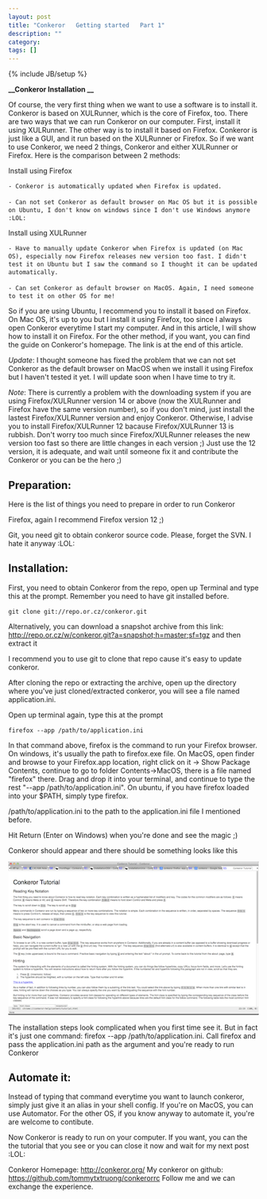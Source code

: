 ```yaml
---
layout: post
title: "Conkeror   Getting started   Part 1"
description: ""
category: 
tags: []
---
```

{% include JB/setup %}

**__Conkeror Installation __**

Of course, the very first thing when we want to use a software is to install it. Conkeror is based on XULRunner, which is the core of Firefox, too. There are two ways that we can run Conkeror on our computer. First, install it using XULRunner. The other way is to install it based on Firefox. Conkeror is just like a GUI, and it run based on the XULRunner or Firefox. So if we want to use Conkeror, we need 2 things, Conkeror and either XULRunner or Firefox. Here is the comparison between 2 methods:

Install using Firefox

    - Conkeror is automatically updated when Firefox is updated.

    - Can not set Conkeror as default browser on Mac OS but it is possible on Ubuntu, I don't know on windows since I don't use Windows anymore :LOL:

Install using XULRunner

    - Have to manually update Conkeror when Firefox is updated (on Mac OS), especially now Firefox releases new version too fast. I didn't test it on Ubuntu but I saw the command so I thought it can be updated automatically.

    - Can set Conkeror as default browser on MacOS. Again, I need someone to test it on other OS for me!

 

So if you are using Ubuntu, I recommend you to install it based on Firefox. On Mac OS, it's up to you but I install it using Firefox, too since I always open Conkeror everytime I start my computer. And in this article, I will show how to install it on Firefox. For the other method, if you want, you can find the guide on Conkeror's homepage. The link is at the end of this article.

 

*Update*: I thought someone has fixed the problem that we can not set Conkeror as the default browser on MacOS when we install it using Firefox but I haven't tested it yet. I will update soon when I have time to try it.

 

*Note*: There is currently a problem with the downloading system if you are using Firefox/XULRunner version 14 or above (now the XULRunner and Firefox have the same version number), so if you don't mind, just install the lastest Firefox/XULRunner version and enjoy Conkeror. Otherwise, I advise you to install Firefox/XULRunner 12 bacause Firefox/XULRunner 13 is rubbish. Don't worry too much since Firefox/XULRunner releases the new version too fast so there are little changes in each version ;) Just use the 12 version, it is adequate, and wait until someone fix it and contribute the Conkeror or you can be the hero ;)

 

## Preparation:  

Here is the list of things you need to prepare in order to run Conkeror

Firefox, again I recommend Firefox version 12 ;)

Git, you need git to obtain conkeror source code. Please, forget the SVN. I hate it anyway :LOL:

 

## Installation:  

First, you need to obtain Conkeror from the repo, open up Terminal and type this at the prompt. Remember you need to have git installed before.

    git clone git://repo.or.cz/conkeror.git

Alternatively, you can download a snapshot archive from this link: http://repo.or.cz/w/conkeror.git?a=snapshot;h=master;sf=tgz and then extract it

I recommend you to use git to clone that repo cause it's easy to update conkeror.

 

After cloning the repo or extracting the archive, open up the directory where you've just cloned/extracted conkeror, you will see a file named application.ini.

 

Open up terminal again, type this at the prompt

    firefox --app /path/to/application.ini

In that command above, firefox is the command to run your Firefox browser. On windows, it's usually the path to firefox.exe file. On MacOS, open finder and browse to your Firefox.app location, right click on it -> Show Package Contents, continue to go to folder Contents->MacOS, there is a file named "firefox" there. Drag and drop it into your terminal, and continue to type the rest "--app /path/to/application.ini". On ubuntu, if you have firefox loaded into your $PATH, simply type firefox.

/path/to/application.ini to the path to the application.ini file I mentioned before.

 

Hit Return (Enter on Windows) when you're done and see the magic ;)

 

Conkeror should appear and there should be something looks like this

![Conkeror Main Window](/images/2012-12-24-conkeror-getting-started-part-1/conkeror-main.png) 

The installation steps look complicated when you first time see it. But in fact it's just one command: firefox --app /path/to/application.ini. Call firefox and pass the application.ini path as the argument and you're ready to run Conkeror

 

## Automate it:

Instead of typing that command everytime you want to launch conkeror, simply just give it an alias in your shell config. If you're on MacOS, you can use Automator. For the other OS, if you know anyway to automate it, you're are welcome to contibute.

 

Now Conkeror is ready to run on your computer. If you want, you can the the tutorial that you see or you can close it now and wait for my next post :LOL:

 

Conkeror Homepage: <http://conkeror.org/>
My conkeror on github: <https://github.com/tommytxtruong/conkerorrc>
Follow me and we can exchange the experience.